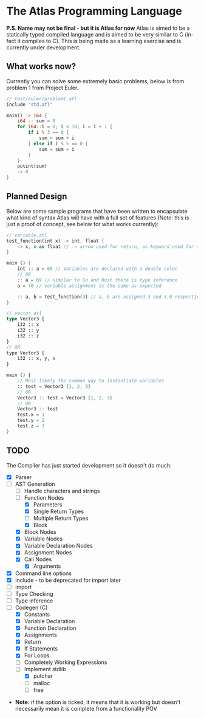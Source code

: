 # The Atlas Programming Language
**P.S. Name may not be final - but it is Atlas for now**
Atlas is aimed to be a statically typed compiled language and is aimed to be very similar to C (in-fact it compiles to C). This is being made as a learning exercise and is currently under development.

## What works now?
Currently you can solve some extremely basic problems, below is from problem 1 from Project Euler.
```rust
// test/euler/problem1.atl
include "std.atl"

main() -> i64 {
    i64 :: sum = 0
    for i64::i = 0; i < 10; i = i + 1 {
        if i % 3 == 0 {
	        sum = sum + i
	    } else if i % 5 == 0 {
	        sum = sum + i
        }
    }
    putint(sum)
    -> 0
}

```

## Planned Design
Below are some sample programs that have been written to encapsulate what kind of syntax Atlas will have with a full set of features (Note: this is just a proof of concept, see below for what works currently):

```Rust
// variable.atl
test_function(int x) -> int, float {
    -> x, x as float // -> arrow used for return, as keyword used for typecasting
}

main () {
    int :: a = 69 // Variables are declared with a double colon
    // OR
    :: a = 69 // similar to Go and Rust there is type inference 
    a = 70 // variable assignment is the same as expected

    :: a, b = test_function(3) // a, b are assigned 3 and 3.0 respectively
}
```

```Rust
// vector.atl
type Vector3 {
    i32 :: x
    i32 :: y
    i32 :: z
}
// OR
type Vector3 {
    i32 :: x, y, x
}

main () {
    // Most likely the common way to instantiate variables
    :: test = Vector3 {1, 2, 3}
    // OR
    Vector3 :: test = Vector3 {1, 2, 3}
    // OR
    Vector3 :: test
    test.x = 1
    test.y = 2
    test.z = 3
}
```

## TODO
The Compiler has just started development so it doesn't do much:
- [X] Parser 
- [ ] AST Generation
  - [ ] Handle characters and strings
  - [ ] Function Nodes
    - [X] Parameters
    - [X] Single Return Types
    - [ ] Multiple Return Types
    - [X] Block
  - [X] Block Nodes
  - [X] Variable Nodes
  - [X] Variable Declaration Nodes
  - [X] Assignment Nodes
  - [X] Call Nodes
    - [X] Arguments
- [X] Command line options
- [X] include - to be deprecated for import later
- [ ] import
- [ ] Type Checking
- [ ] Type inference
- [ ] Codegen (C)
  - [X] Constants
  - [X] Variable Declaration
  - [X] Function Declaration
  - [X] Assignments
  - [X] Return
  - [X] If Statements
  - [X] For Loops
  - [ ] Completely Working Expressions
  - [ ] Implement stdlib
    - [X] putchar
    - [ ] malloc
    - [ ] free
- **Note:** if the option is ticked, it means that it is working but doesn't necessarily mean it is complete from a functionality POV 
